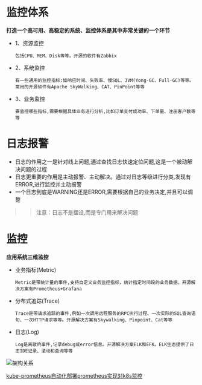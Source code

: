 # 监控体系
**打造一个高可用、高稳定的系统、监控体系是其中非常关键的一个环节**  
- 1、资源监控
  ```
  包括CPU、MEM、Disk等等。开源的软件有Zabbix
  ``` 
- 2、系统监控
  ```
  有一些通用的监控指标:如响应时间、失败率、慢SQL、JVM(Yong-GC、Full-GC)等等。
  常用的开源软件有Apache SkyWalking、CAT、PinPoint等等
  ```
- 3、业务监控
  ```
  要监控哪些指标,需要根据具体业务进行分析,比如订单支付成功率、下单量、注册客户数等等
  ```
# 日志报警
- 日志的作用之一是针对线上问题,通过查找日志快速定位问题,这是一个被动解决问题的过程
- 日志更重要的作用是主动报警、主动解决。通过对日志等级进行分类,发现有ERROR,进行监控并主动报警
- 一个日志到底是WARNING还是ERROR,需要根据自己的业务决定,并且可以调整
>>注意：日志不是摆设,而是专门用来解决问题



# 监控
**应用系统三维监控**
- 业务指标(Metric)
  ```
  Metric是带统计量的事件,支持自定义业务监控指标，统计指定时间段的业务数据。开源解决方案有Prometheus+Grafana
  ```
- 分布式追踪(Trace)
  ```
  Trace是带请求追踪的事件,例如一次调用远程服务的RPC执行过程、一次实际的SQL查询语句、一次HTTP请求等等。开源解决方案有Skywalking、Pinpoint、Cat等等
  ```
- 日志(Log)
  ```
  Log是离散的事件,记录debug或error信息。开源解决方案ELK和EFK。ELK生态提供了日志IDE记录、滚动和查询等等
  ```
![架构关系](https://p3.toutiaoimg.com/large/tos-cn-i-jcdsk5yqko/a2362d25d8654f95976fc8820e3fd8d7)  

[kube-prometheus自动化部署prometheus实现对k8s监控](https://m.toutiao.com/is/iMLW6Tw/)

